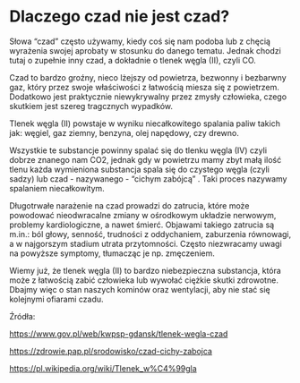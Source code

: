 # **Dlaczego czad nie jest czad?**

Słowa &#8220;czad&#8221; często używamy, kiedy coś się nam podoba lub z chęcią wyrażenia swojej aprobaty w stosunku do danego tematu. Jednak chodzi tutaj o zupełnie inny czad, a dokładnie o tlenek węgla (II), czyli CO.

Czad to bardzo groźny, nieco lżejszy od powietrza, bezwonny i bezbarwny gaz, który przez swoje właściwości z łatwością miesza się
z powietrzem. Dodatkowo jest praktycznie niewykrywalny przez zmysły człowieka, czego skutkiem jest szereg tragcznych wypadków.

Tlenek węgla (II) powstaje w wyniku niecałkowitego spalania paliw takich jak: węgiel, gaz ziemny, benzyna, olej napędowy, czy drewno.

Wszystkie te substancje powinny spalać się do tlenku węgla (IV) czyli dobrze znanego nam CO2,
jednak gdy w powietrzu mamy zbyt małą ilość tlenu każda wymieniona substancja spala się do czystego węgla (czyli sadzy) lub czad - nazywanego - &#8220;cichym zabójcą&#8221; . Taki proces nazywamy spalaniem niecałkowitym.

Długotrwałe narażenie na czad prowadzi do zatrucia, które może powodować nieodwracalne zmiany w ośrodkowym układzie nerwowym, problemy kardiologiczne, a nawet śmierć. Objawami takiego zatrucia są m.in.: ból głowy, senność, trudności z oddychaniem, zaburzenia równowagi, a w najgorszym stadium utrata przytomności. Często niezwracamy uwagi na powyższe symptomy, tłumacząc je np. zmęczeniem.

Wiemy już, że tlenek węgla (II) to bardzo niebezpieczna substancja, która może z łatwością zabić człowieka lub wywołać ciężkie skutki zdrowotne. Dbajmy więc o stan naszych kominów oraz wentylacji, aby nie stać się kolejnymi ofiarami czadu.

Źródła:

https://www.gov.pl/web/kwpsp-gdansk/tlenek-wegla-czad

https://zdrowie.pap.pl/srodowisko/czad-cichy-zabojca

https://pl.wikipedia.org/wiki/Tlenek_w%C4%99gla
